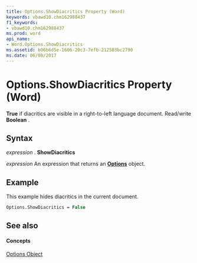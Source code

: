 ```yaml
---
title: Options.ShowDiacritics Property (Word)
keywords: vbawd10.chm162988437
f1_keywords:
- vbawd10.chm162988437
ms.prod: word
api_name:
- Word.Options.ShowDiacritics
ms.assetid: b06b6d5e-1606-20c3-7efb-212503bc2790
ms.date: 06/08/2017
---
```



# Options.ShowDiacritics Property (Word)

 **True** if diacritics are visible in a right-to-left language document. Read/write **Boolean** .


## Syntax

 _expression_ . **ShowDiacritics**

 _expression_ An expression that returns an **[Options](options-object-word.md)** object.


## Example

This example hides diacritics in the current document.


```vb
Options.ShowDiacritics = False
```


## See also


#### Concepts


[Options Object](options-object-word.md)

